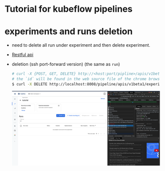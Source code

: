 # Tutorial for kubeflow pipelines

# experiments and runs deletion

- need to delete all run under experiment and then delete experiment.
- [Restful api](https://www.kubeflow.org/docs/pipelines/reference/api/kubeflow-pipeline-api-spec/)
- deletion (ssh port-forward version) (the same as `run`)

  ```bash
  # curl -X {POST, GET, DELETE} http://<host:port/pipline>/apis/v1beta1/experiments/{id}
  # the `id` will be found in the web source file of the chrome browser
  $ curl -X DELETE http://localhost:8008/pipeline/apis/v1beta1/experiments/1aba4f11-fbd0-4a78-84cd-4123b21d75b7
  ```

  ![img](images/pipeline-deletion.png)